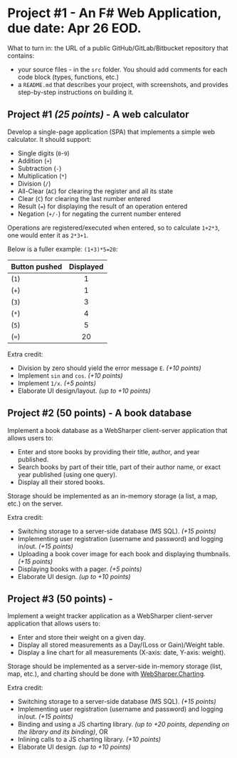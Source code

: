 # Project #1 - An F# Web Application, due date: Apr 26 EOD.

What to turn in: the URL of a public GitHub/GitLab/Bitbucket repository that contains:
 
 * your source files - in the `src` folder. You should add comments for each code block (types, functions, etc.) 
 * a `README.md` that describes your project, with screenshots, and provides step-by-step instructions on building it.
 
## Project #1 *(25 points)* - A web calculator

Develop a single-page application (SPA) that implements a simple web calculator. It should support:

* Single digits (`0`-`9`)
* Addition (`+`)
* Subtraction (`-`)
* Multiplication (`*`)
* Division (`/`)
* All-Clear (`AC`) for clearing the register and all its state
* Clear (`C`) for clearing the last number entered
* Result (`=`) for displaying the result of an operation entered
* Negation (`+/-`) for negating the current number entered

Operations are registered/executed when entered, so to calculate `1+2*3`, one would enter it as `2*3+1`.

Below is a fuller example: `(1+3)*5=20`:

| Button pushed | Displayed |
| ------------- |:---------:|
| (`1`) | 1 |
| (`+`) | 1 |
| (`3`) | 3 |
| (`*`) | 4 |
| (`5`) | 5 |
| (`=`) | 20 |

Extra credit:

 * Division by zero should yield the error message `E`. *(+10 points)*
 * Implement `sin` and `cos`. *(+10 points)*
 * Implement `1/x`. *(+5 points)*
 * Elaborate UI design/layout. *(up to +10 points)*

## Project #2 (50 points) - A book database

Implement a book database as a WebSharper client-server application that allows users to:

 * Enter and store books by providing their title, author, and year published.
 * Search books by part of their title, part of their author name, or exact year published (using one query).
 * Display all their stored books.

Storage should be implemented as an in-memory storage (a list, a map, etc.) on the server.

Extra credit:

 * Switching storage to a server-side database (MS SQL). *(+15 points)*
 * Implementing user registration (username and password) and logging in/out. *(+15 points)*
 * Uploading a book cover image for each book and displaying thumbnails. *(+15 points)*
 * Displaying books with a pager. *(+5 points)*
 * Elaborate UI design. *(up to +10 points)*

## Project #3 (50 points) -

Implement a weight tracker application as a WebSharper client-server application that allows users to:

 * Enter and store their weight on a given day.
 * Display all stored measurements as a Day/(Loss or Gain)/Weight table.
 * Display a line chart for all measurements (X-axis: date, Y-axis: weight).

Storage should be implemented as a server-side in-memory storage (list, map, etc.), and charting should be done with [WebSharper.Charting](https://github.com/dotnet-websharper/charting).

Extra credit:

 * Switching storage to a server-side database (MS SQL). *(+15 points)*
 * Implementing user registration (username and password) and logging in/out. *(+15 points)*
 * Binding and using a JS charting library. *(up to +20 points, depending on the library and its binding)*, OR
 * Inlining calls to a JS charting library. *(+10 points)*
 * Elaborate UI design. *(up to +10 points)*

